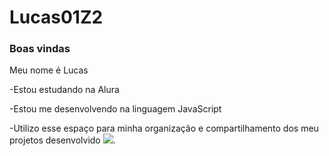# Lucas01Z2
### Boas vindas
Meu nome é Lucas

-Estou estudando na Alura

-Estou me desenvolvendo na linguagem JavaScript

-Utilizo esse espaço para minha organização e compartilhamento dos meu projetos desenvolvido
![](https://media1.tenor.com/m/NVtY40C7_f0AAAAd/gladion.gif).
